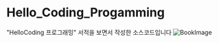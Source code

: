 # Hello_Coding_Progamming

"HelloCoding 프로그래밍" 서적을 보면서 작성한 소스코드입니다
![BookImage](https://github.com/Gyokujin/Hello_Coding_Progamming/assets/74170514/7f506ed6-7082-4494-b909-cd0d0e527be8)
